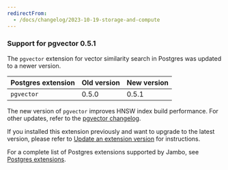 ```yaml
---
redirectFrom:
  - /docs/changelog/2023-10-19-storage-and-compute
---
```


### Support for pgvector 0.5.1

The `pgvector` extension for vector similarity search in Postgres was updated to a newer version.

| Postgres extension | Old version | New version |
| ------------------ | ----------- | ----------- |
| `pgvector`         | 0.5.0       | 0.5.1       |

The new version of `pgvector` improves HNSW index build performance. For other updates, refer to the [pgvector changelog](https://github.com/pgvector/pgvector/blob/master/CHANGELOG.md).

If you installed this extension previously and want to upgrade to the latest version, please refer to [Update an extension version](/docs/extensions/pg-extensions#update-an-extension-version) for instructions.

For a complete list of Postgres extensions supported by Jambo, see [Postgres extensions](/docs/extensions/pg-extensions).

